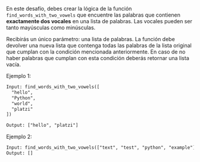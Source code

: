 En este desafío, debes crear la lógica de la función `find_words_with_two_vowels` que encuentre las palabras que contienen **exactamente dos vocales** en una lista de palabras. Las vocales pueden ser tanto mayúsculas como minúsculas.

Recibirás un único parámetro: una lista de palabras. La función debe devolver una nueva lista que contenga todas las palabras de la lista original que cumplan con la condición mencionada anteriormente. En caso de no haber palabras que cumplan con esta condición deberás retornar una lista vacía.

Ejemplo 1:

```txt
Input: find_words_with_two_vowels([
  "hello",
  "Python",
  "world",
  "platzi"
])

Output: ["hello", "platzi"]

```

Ejemplo 2:

```txt
Input: find_words_with_two_vowels(["text", "test", "python", "example"])
Output: []

```
